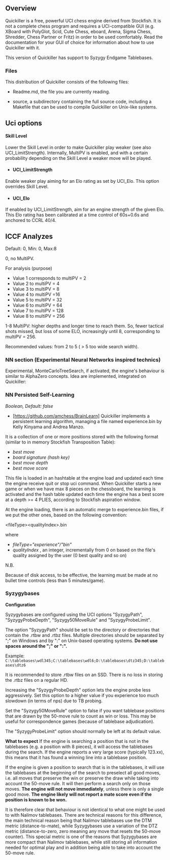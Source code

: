## Overview

Quickiller is a free, powerful UCI chess engine derived from Stockfish.
It is not a complete chess program and requires a UCI-compatible GUI (e.g. XBoard with PolyGlot, Scid, Cute Chess, eboard, Arena, Sigma Chess, Shredder,
Chess Partner or Fritz) in order to be used comfortably. Read the documentation for your GUI of choice for information about how to use Quickiller with it.

This version of Quickiller has support to Syzygy Endgame Tablebases.

### Files

This distribution of Quickiller consists of the following files:

  * Readme.md, the file you are currently reading.

  * source, a subdirectory containing the full source code, including a Makefile
    that can be used to compile Quickiller on Unix-like systems.

## Uci options

#### Skill Level
Lower the Skill Level in order to make Quickiller play weaker (see also UCI_LimitStrength). Internally, MultiPV is enabled, and with a certain probability depending on the Skill Level a weaker move will be played.
										

* #### UCI_LimitStrength
Enable weaker play aiming for an Elo rating as set by UCI_Elo. This option overrides Skill Level.

* #### UCI_Elo
If enabled by UCI_LimitStrength, aim for an engine strength of the given Elo. This Elo rating has been calibrated at a time control of 60s+0.6s and anchored to CCRL 40/4.

## ICCF Analyzes
Default: 0, Min: 0, Max:8

0, no MultiPV.

For analysis (purpose)
* Value 1 corresponds to multiPV = 2
* Value 2 to multiPV = 4
* Value 3 to multiPV = 8
* Value 4 to multiPV =16
* Value 5 to multiPV = 32
* Value 6 to multiPV = 64
* Value 7 to multiPV = 128
* Value 8 to multiPV = 256

1-8 MultiPV: higher depths and longer time to reach them. So, fewer tactical shots missed, but loss of some ELO, increasingly until 8,
corresponding to multiPV = 256.


Recommended values: from 2 to 5 ( > 5 too wide search width).


### NN section (Experimental Neural Networks inspired technics)
Experimental, MonteCarloTreeSearch, if activated, the engine's behaviour is similar to AlphaZero concepts.
Idea are implemented, integrated on Quickiller:
	
### NN Persisted Self-Learning
_Boolean, Default: false_


- [https://github.com/amchess/BrainLearn] Quickiller implements a persistent learning algorithm, managing a file named experience.bin by Kelly Kinyama and Andrea Manzo.

It is a collection of one or more positions stored with the following format (similar to in memory Stockfish Transposition Table):

- _best move_
- _board signature (hash key)_
- _best move depth_
- _best move score_

This file is loaded in an hashtable at the engine load and updated each time the engine receive quit or stop uci command.
When Quickiller starts a new game or when we have max 8 pieces on the chessboard, the learning is activated and the hash table updated each time the engine has a best score
at a depth >= 4 PLIES, according to Stockfish aspiration window.

At the engine loading, there is an automatic merge to experience.bin files, if we put the other ones, based on the following convention:

&lt;fileType&gt;&lt;qualityIndex&gt;.bin

where

- _fileType=&quot;experience&quot;/&quot;bin&quot;_
- _qualityIndex_ , an integer, incrementally from 0 on based on the file&#39;s quality assigned by the user (0 best quality and so on)

N.B.

Because of disk access, to be effective, the learning must be made at no bullet time controls (less than 5 minutes/game).



### Syzygybases

**Configuration**

Syzygybases are configured using the UCI options "SyzygyPath",
"SyzygyProbeDepth", "Syzygy50MoveRule" and "SyzygyProbeLimit".

The option "SyzygyPath" should be set to the directory or directories that
contain the .rtbw and .rtbz files. Multiple directories should be
separated by ";" on Windows and by ":" on Unix-based operating systems.
**Do not use spaces around the ";" or ":".**

Example: `C:\tablebases\wdl345;C:\tablebases\wdl6;D:\tablebases\dtz345;D:\tablebases\dtz6`

It is recommended to store .rtbw files on an SSD. There is no loss in
storing the .rtbz files on a regular HD.

Increasing the "SyzygyProbeDepth" option lets the engine probe less
aggressively. Set this option to a higher value if you experience too much
slowdown (in terms of nps) due to TB probing.

Set the "Syzygy50MoveRule" option to false if you want tablebase positions
that are drawn by the 50-move rule to count as win or loss. This may be useful
for correspondence games (because of tablebase adjudication).

The "SyzygyProbeLimit" option should normally be left at its default value.

**What to expect**
If the engine is searching a position that is not in the tablebases (e.g.
a position with 8 pieces), it will access the tablebases during the search.
If the engine reports a very large score (typically 123.xx), this means
that it has found a winning line into a tablebase position.

If the engine is given a position to search that is in the tablebases, it
will use the tablebases at the beginning of the search to preselect all
good moves, i.e. all moves that preserve the win or preserve the draw while
taking into account the 50-move rule.
It will then perform a search only on those moves. **The engine will not move
immediately**, unless there is only a single good move. **The engine likely
will not report a mate score even if the position is known to be won.**

It is therefore clear that behaviour is not identical to what one might
be used to with Nalimov tablebases. There are technical reasons for this
difference, the main technical reason being that Nalimov tablebases use the
DTM metric (distance-to-mate), while Syzygybases use a variation of the
DTZ metric (distance-to-zero, zero meaning any move that resets the 50-move
counter). This special metric is one of the reasons that Syzygybases are
more compact than Nalimov tablebases, while still storing all information
needed for optimal play and in addition being able to take into account
the 50-move rule.




